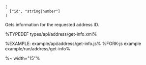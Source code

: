 ```### async getInfo => AddressDetail
[
  ["id", "string|number"]
]
```

Gets information for the requested address ID.

%TYPEDEF types/api/address/get-info.xml%

%EXAMPLE: example/api/address/get-info.js%
%FORK-js example example/run/address/get-info%

%~ width="15"%